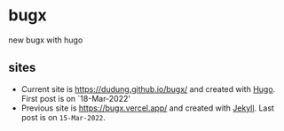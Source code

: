 # bugx
new bugx with hugo

## sites
+ Current site is <https://dudung.github.io/bugx/> and created with [Hugo](https://gohugo.io/). First post is on `18-Mar-2022'
+ Previous site is <https://bugx.vercel.app/> and created with [Jekyll](https://jekyllrb.com/). Last post is on `15-Mar-2022`.

